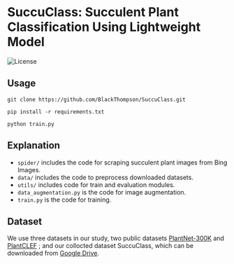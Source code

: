 # SuccuClass: Succulent Plant Classification Using Lightweight Model

![License](https://img.shields.io/badge/license-MIT-brightgreen)

## Usage

```
git clone https://github.com/BlackThompson/SuccuClass.git

pip install -r requirements.txt

python train.py
```

## Explanation

- `spider/` includes the code for  scraping succulent plant images from Bing Images.
- `data/` includes the code to preprocess downloaded datasets.
- `utils/` includes code for train and evaluation modules.
- `data_augmentation.py` is the code for image augmentation.
- `train.py` is the code for training.

## Dataset

We use three datasets in our study, two public datasets [PlantNet-300K](https://github.com/plantnet/PlantNet-300K) and [PlantCLEF](https://www.imageclef.org/) ; and our collocted dataset SuccuClass, which can be downloaded from [Google Drive](https://drive.google.com/drive/folders/11Gz_HvlQgRVem2t5YKlvNRKk-4FocJ7N?usp=drive_link).